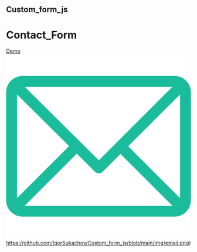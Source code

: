 ## Custom_form_js
# Contact_Form
[Demo](https://igorsukachov.github.io/Custom_form_js/)
![Screenshoot](https://github.com/IgorSukachov/Custom_form_js/blob/main/img/email.png)https://github.com/IgorSukachov/Custom_form_js/blob/main/img/email.png)
